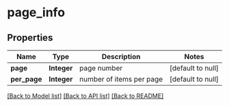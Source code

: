 # page_info
## Properties

Name | Type | Description | Notes
------------ | ------------- | ------------- | -------------
**page** | **Integer** | page number | [default to null]
**per\_page** | **Integer** | number of items per page | [default to null]

[[Back to Model list]](../README.md#documentation-for-models) [[Back to API list]](../README.md#documentation-for-api-endpoints) [[Back to README]](../README.md)

